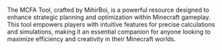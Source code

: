 The MCFA Tool, crafted by MihirBoi, is a powerful resource designed to enhance strategic planning and optimization within Minecraft gameplay. This tool empowers players with intuitive features for precise calculations and simulations, making it an essential companion for anyone looking to maximize efficiency and creativity in their Minecraft worlds.
